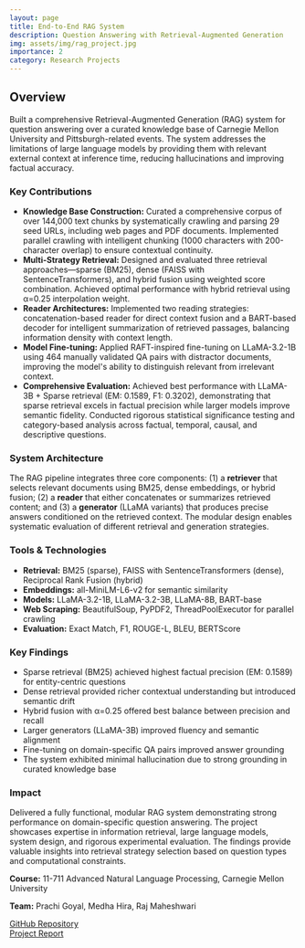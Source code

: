 ```yaml
---
layout: page
title: End-to-End RAG System
description: Question Answering with Retrieval-Augmented Generation
img: assets/img/rag_project.jpg
importance: 2
category: Research Projects
---
```


<section id="overview">
  <h2><b>Overview</b></h2>
  <p>
    Built a comprehensive Retrieval-Augmented Generation (RAG) system for question answering over a curated knowledge base of Carnegie Mellon University and Pittsburgh-related events. The system addresses the limitations of large language models by providing them with relevant external context at inference time, reducing hallucinations and improving factual accuracy.
  </p>
  
  <h3><b>Key Contributions</b></h3>
  <ul>
    <li>
      <b>Knowledge Base Construction:</b> Curated a comprehensive corpus of over 144,000 text chunks by systematically crawling and parsing 29 seed URLs, including web pages and PDF documents. Implemented parallel crawling with intelligent chunking (1000 characters with 200-character overlap) to ensure contextual continuity.
    </li>
    <li>
      <b>Multi-Strategy Retrieval:</b> Designed and evaluated three retrieval approaches—sparse (BM25), dense (FAISS with SentenceTransformers), and hybrid fusion using weighted score combination. Achieved optimal performance with hybrid retrieval using α=0.25 interpolation weight.
    </li>
    <li>
      <b>Reader Architectures:</b> Implemented two reading strategies: concatenation-based reader for direct context fusion and a BART-based decoder for intelligent summarization of retrieved passages, balancing information density with context length.
    </li>
    <li>
      <b>Model Fine-tuning:</b> Applied RAFT-inspired fine-tuning on LLaMA-3.2-1B using 464 manually validated QA pairs with distractor documents, improving the model's ability to distinguish relevant from irrelevant context.
    </li>
    <li>
      <b>Comprehensive Evaluation:</b> Achieved best performance with LLaMA-3B + Sparse retrieval (EM: 0.1589, F1: 0.3202), demonstrating that sparse retrieval excels in factual precision while larger models improve semantic fidelity. Conducted rigorous statistical significance testing and category-based analysis across factual, temporal, causal, and descriptive questions.
    </li>
  </ul>

  <h3><b>System Architecture</b></h3>
  <p>
    The RAG pipeline integrates three core components: (1) a <b>retriever</b> that selects relevant documents using BM25, dense embeddings, or hybrid fusion; (2) a <b>reader</b> that either concatenates or summarizes retrieved content; and (3) a <b>generator</b> (LLaMA variants) that produces precise answers conditioned on the retrieved context. The modular design enables systematic evaluation of different retrieval and generation strategies.
  </p>

  <h3><b>Tools & Technologies</b></h3>
  <ul>
    <li><b>Retrieval:</b> BM25 (sparse), FAISS with SentenceTransformers (dense), Reciprocal Rank Fusion (hybrid)</li>
    <li><b>Embeddings:</b> all-MiniLM-L6-v2 for semantic similarity</li>
    <li><b>Models:</b> LLaMA-3.2-1B, LLaMA-3.2-3B, LLaMA-8B, BART-base</li>
    <li><b>Web Scraping:</b> BeautifulSoup, PyPDF2, ThreadPoolExecutor for parallel crawling</li>
    <li><b>Evaluation:</b> Exact Match, F1, ROUGE-L, BLEU, BERTScore</li>
  </ul>

  <h3><b>Key Findings</b></h3>
  <ul>
    <li>Sparse retrieval (BM25) achieved highest factual precision (EM: 0.1589) for entity-centric questions</li>
    <li>Dense retrieval provided richer contextual understanding but introduced semantic drift</li>
    <li>Hybrid fusion with α=0.25 offered best balance between precision and recall</li>
    <li>Larger generators (LLaMA-3B) improved fluency and semantic alignment</li>
    <li>Fine-tuning on domain-specific QA pairs improved answer grounding</li>
    <li>The system exhibited minimal hallucination due to strong grounding in curated knowledge base</li>
  </ul>

  <h3><b>Impact</b></h3>
  <p>
    Delivered a fully functional, modular RAG system demonstrating strong performance on domain-specific question answering. The project showcases expertise in information retrieval, large language models, system design, and rigorous experimental evaluation. The findings provide valuable insights into retrieval strategy selection based on question types and computational constraints.
  </p>

  <p><b>Course:</b> 11-711 Advanced Natural Language Processing, Carnegie Mellon University</p>
  <p><b>Team:</b> Prachi Goyal, Medha Hira, Raj Maheshwari</p>
</section>

<a href="https://github.com/RajWorking/RAG">GitHub Repository</a>
<br>
<a href="https://drive.google.com/file/d/1ivmTwKAxu6PVoKPRcyzRjeQASio7Sky8/view?usp=sharing">Project Report</a>
